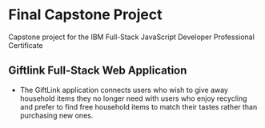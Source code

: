 # Final Capstone Project
Capstone project for the IBM Full-Stack JavaScript Developer Professional Certificate

## Giftlink Full-Stack Web Application
- The GiftLink application connects users who wish to give away household items they no longer need with users who enjoy recycling and prefer to find free household items to match their tastes rather than purchasing new ones.
